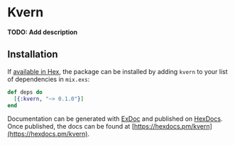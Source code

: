 # Kvern

**TODO: Add description**

## Installation

If [available in Hex](https://hex.pm/docs/publish), the package can be installed
by adding `kvern` to your list of dependencies in `mix.exs`:

```elixir
def deps do
  [{:kvern, "~> 0.1.0"}]
end
```

Documentation can be generated with [ExDoc](https://github.com/elixir-lang/ex_doc)
and published on [HexDocs](https://hexdocs.pm). Once published, the docs can
be found at [https://hexdocs.pm/kvern](https://hexdocs.pm/kvern).


